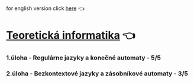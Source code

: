 for english version click [here](README-en.md) :point_left:

# [Teoretická informatika](https://www.fit.vut.cz/study/course/13508/.cs) :point_left:

### 1.úloha - Regulárne jazyky a konečné automaty - 5/5
### 2.úloha - Bezkontextové jazyky a zásobníkové automaty - 3/5
